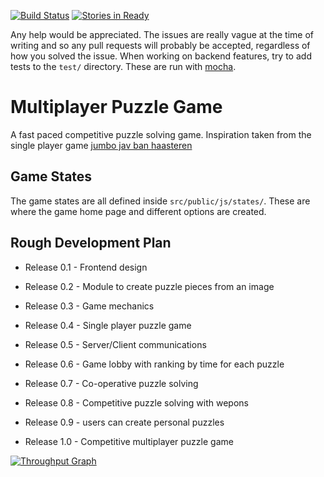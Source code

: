 [![Build Status](https://travis-ci.org/CalumForsterDev/multiplayer-puzzle-game.svg?branch=frontend)](https://travis-ci.org/CalumForsterDev/multiplayer-puzzle-game) [![Stories in Ready](https://badge.waffle.io/CalumForsterDev/multiplayer-puzzle-game.svg?label=ready&title=Ready)](http://waffle.io/CalumForsterDev/multiplayer-puzzle-game)


Any help would be appreciated. The issues are really vague at the time of writing and so any pull requests will probably be accepted, regardless of how you solved the issue.
When working on backend features, try to add tests to the `test/` directory. These are run with [mocha](https://mochajs.org/).

# Multiplayer Puzzle Game
A fast paced competitive puzzle solving game. Inspiration taken from the single player game [jumbo jav ban haasteren](http://jumbo-jan-van-haasteren.fbrq.io/jumbo-jan-van-haasteren/index.html)

## Game States
The game states are all defined inside `src/public/js/states/`. These are where the game home page and different options are created.


## Rough Development Plan

* Release 0.1 - Frontend design
* Release 0.2 - Module to create puzzle pieces from an image
* Release 0.3 - Game mechanics
* Release 0.4 - Single player puzzle game
* Release 0.5 - Server/Client communications
* Release 0.6 - Game lobby with ranking by time for each puzzle
* Release 0.7 - Co-operative puzzle solving
* Release 0.8 - Competitive puzzle solving with wepons
* Release 0.9 - users can create personal puzzles

* Release 1.0 - Competitive multiplayer puzzle game

[![Throughput Graph](https://graphs.waffle.io/CalumForsterDev/multiplayer-puzzle-game/throughput.svg)](https://waffle.io/CalumForsterDev/multiplayer-puzzle-game/metrics/throughput)
